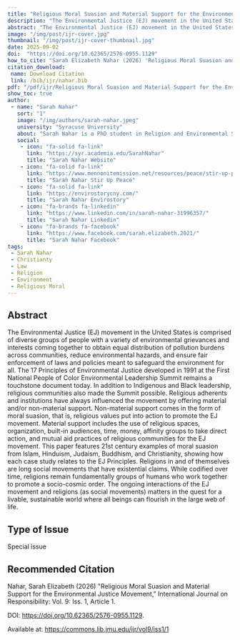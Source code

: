 ```yaml
---
title: "Religious Moral Suasion and Material Support for the Environmental Justice Movement"
description: "The Environmental Justice (EJ) movement in the United States is comprised of diverse groups of people with a variety of environmental grievances and interests coming together to obtain equal distribution of pollution burdens across communities, reduce environmental hazards, and ensure fair enforcement of laws and policies meant to safeguard the environment for all."
abstract: "The Environmental Justice (EJ) movement in the United States is comprised of diverse groups of people with a variety of environmental grievances and interests coming together to obtain equal distribution of pollution burdens across communities, reduce environmental hazards, and ensure fair enforcement of laws and policies meant to safeguard the environment for all. The 17 Principles of Environmental Justice developed in 1991 at the First National People of Color Environmental Leadership Summit remains a touchstone document today"
image: "/img/post/ijr-cover.jpg"
thumbnail: "/img/post/ijr-cover-thumbnail.jpg"
date: 2025-09-02
doi:  "https://doi.org/10.62365/2576-0955.1129"
how_to_cite: "Sarah Elizabeth Nahar (2026) 'Religious Moral Suasion and Material Support for the Environmental Justice Movement', International Journal on Responsibility: Vol. 9: Iss. 1, Article 1. DOI: https://doi.org/10.62365/2576-0955.1129."
citation_download: 
 name: Download Citation
 link: /bib/ijr/nahar.bib
pdf: "/pdf/ijr/Religious Moral Suasion and Material Support for the Environmenta.pdf"
show_toc: true
author: 
 - name: "Sarah Nahar"
   sort: "1"
   image: "/img/authors/sarah-nahar.jpeg"
   university: "Syracuse University"
   about: "Sarah Nahar is a PhD student in Religion and Environmental Studies at Syracuse University and SUNY College of Environmental Science and Forestry, on unceded Onondaga land."
   social:
    - icon: "fa-solid fa-link"
      link: "https://syr.academia.edu/SarahNahar"
      title: "Sarah Nahar Website"
    - icon: "fa-solid fa-link"
      link: "https://www.mennonitemission.net/resources/peace/stir-up-peace"
      title: "Sarah Nahar Stir Up Peace"
    - icon: "fa-solid fa-link"
      link: "https://envirostorycny.com/"
      title: "Sarah Nahar Envirostory"
    - icon: "fa-brands fa-linkedin"
      link: "https://www.linkedin.com/in/sarah-nahar-31996357/"
      title: "Sarah Nahar Linkedin"
    - icon: "fa-brands fa-facebook"
      link: "https://www.facebook.com/sarah.elizabeth.2021/"
      title: "Sarah Nahar Facebook"
tags: 
 - Sarah Nahar
 - Christianty
 - Law
 - Religion
 - Environment
 - Religious Moral
---
```


Abstract
--------

The Environmental Justice (EJ) movement in the United States is comprised of diverse groups of people with a variety of environmental grievances and interests coming together to obtain equal distribution of pollution burdens across communities, reduce environmental hazards, and ensure fair enforcement of laws and policies meant to safeguard the environment for all. The 17 Principles of Environmental Justice developed in 1991 at the First National People of Color Environmental Leadership Summit remains a touchstone document today. In addition to Indigenous and Black leadership, religious communities also made the Summit possible. Religious adherents and institutions have always influenced the movement by offering material and/or non-material support. Non-material support comes in the form of moral suasion, that is, religious values put into action to promote the EJ movement. Material support includes the use of religious spaces, organization, built-in audiences, time, money, affinity groups to take direct action, and mutual aid practices of religious communities for the EJ movement. This paper features 21st century examples of moral suasion from Islam, Hinduism, Judaism, Buddhism, and Christianity, showing how each case study relates to the EJ Principles. Religions in and of themselves are long social movements that have existential claims. While codified over time, religions remain fundamentally groups of humans who work together to promote a socio-cosmic order. The ongoing interactions of the EJ movement and religions (as social movements) matters in the quest for a livable, sustainable world where all beings can flourish in the large web of life.

Type of Issue
-------------

Special issue

Recommended Citation
--------------------

Nahar, Sarah Elizabeth (2026) "Religious Moral Suasion and Material Support for the Environmental Justice Movement," International Journal on Responsibility: Vol. 9: Iss. 1, Article 1.

DOI: <https://doi.org/10.62365/2576-0955.1129>.

Available at: <https://commons.lib.jmu.edu/ijr/vol9/iss1/1>
